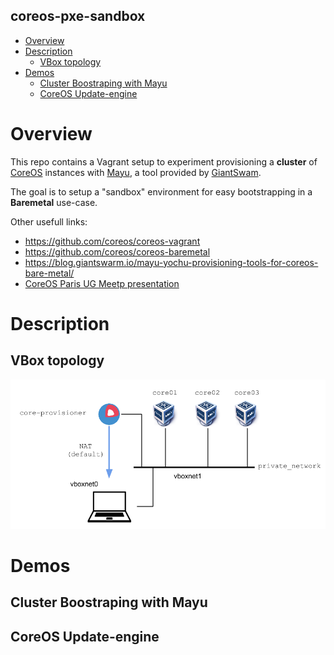 coreos-pxe-sandbox
--

<!-- MarkdownTOC -->

- [Overview](#overview)
- [Description](#description)
  - [VBox topology](#vbox-topology)
- [Demos](#demos)
  - [Cluster Boostraping with Mayu](#cluster-boostraping-with-mayu)
  - [CoreOS Update-engine](#coreos-update-engine)

<!-- /MarkdownTOC -->


# Overview

This repo contains a Vagrant setup to experiment provisioning a **cluster** of [CoreOS](https://coreos.com/) instances with [Mayu](https://github.com/giantswarm/mayu/), a tool provided by [GiantSwam](https://giantswarm.io/products/).

The goal is to setup a "sandbox" environment for easy bootstrapping in a **Baremetal** use-case.

Other usefull links:
* https://github.com/coreos/coreos-vagrant
* https://github.com/coreos/coreos-baremetal
* https://blog.giantswarm.io/mayu-yochu-provisioning-tools-for-coreos-bare-metal/
* [CoreOS Paris UG Meetp presentation](20160719_CoreOS_1-cluster-bootstraping.pdf)


# Description

## VBox topology

![Vagrant setup](https://github.com/xakraz/coreos-pxe-sandbox/blob/master/img/20160719_CoreOS_1-cluster-bootstraping.png)

# Demos

## Cluster Boostraping with Mayu

## CoreOS Update-engine

